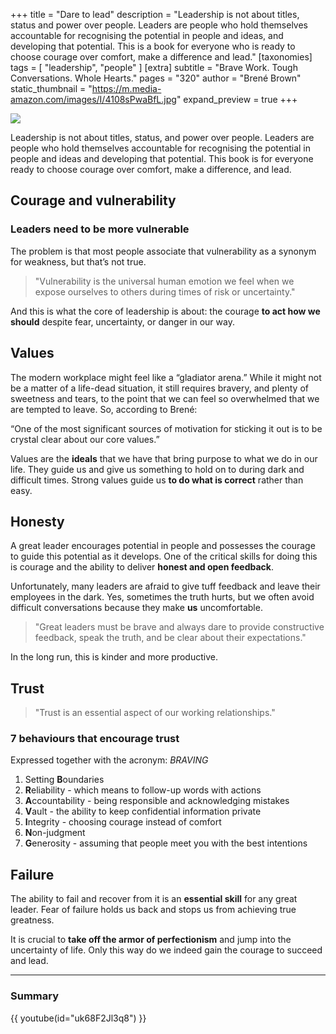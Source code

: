 +++
title = "Dare to lead"
description = "Leadership is not about titles, status and power over people. Leaders are people who hold themselves accountable for recognising the potential in people and ideas, and developing that potential. This is a book for everyone who is ready to choose courage over comfort, make a difference and lead."
[taxonomies]
tags = [ "leadership", "people" ]
[extra]
subtitle = "Brave Work. Tough Conversations. Whole Hearts."
pages = "320"
author = "Brené Brown"
static_thumbnail = "https://m.media-amazon.com/images/I/4108sPwaBfL.jpg"
expand_preview = true
+++

<a target="_blank" href="https://www.amazon.de/-/en/Bren%C3%A9-Brown/dp/1785042149/">
    <img border="0" src="https://m.media-amazon.com/images/I/4108sPwaBfL.jpg" >
</a>

Leadership is not about titles, status, and power over people. Leaders are people who hold themselves accountable for
recognising the potential in people and ideas and developing that potential. This book is for everyone ready to choose
courage over comfort, make a difference, and lead.

<!-- more -->

## Courage and vulnerability

### Leaders need to be more vulnerable

The problem is that most people associate that vulnerability as a synonym for weakness, but that’s not true.

> "Vulnerability is the universal human emotion we feel when we expose ourselves to others during times of risk or
> uncertainty."

And this is what the core of leadership is about: the courage **to act how we should** despite fear, uncertainty, or 
danger in our way.

## Values

The modern workplace might feel like a “gladiator arena.” While it might not be a matter of a life-dead situation, it
still requires bravery, and plenty of sweetness and tears, to the point that we can feel so overwhelmed that we are
tempted to leave. So, according to Brené:

“One of the most significant sources of motivation for sticking it out is to be crystal clear about our core values.”

Values are the **ideals** that we have that bring purpose to what we do in our life. They guide us and give us something to
hold on to during dark and difficult times. Strong values guide us **to do what is correct** rather than easy.

## Honesty

A great leader encourages potential in people and possesses the courage to guide this potential as it develops. One of
the critical skills for doing this is courage and the ability to deliver **honest and open feedback**.

Unfortunately, many leaders are afraid to give tuff feedback and leave their employees in the dark. Yes, sometimes the
truth hurts, but we often avoid difficult conversations because they make **us** uncomfortable.

> "Great leaders must be brave and always dare to provide constructive feedback, speak the truth, and be clear about
> their expectations."

In the long run, this is kinder and more productive.

## Trust

> "Trust is an essential aspect of our working relationships."

### 7 behaviours that encourage trust

Expressed together with the acronym: *BRAVING*

1. Setting **B**oundaries
2. **R**eliability - which means to follow-up words with actions
3. **A**ccountability - being responsible and acknowledging mistakes
4. **V**ault - the ability to keep confidential information private
5. **I**ntegrity - choosing courage instead of comfort
6. **N**on-judgment
7. **G**enerosity - assuming that people meet you with the best intentions

## Failure

The ability to fail and recover from it is an **essential skill** for any great leader. Fear of failure holds us back and
stops us from achieving true greatness.

It is crucial to **take off the armor of perfectionism** and jump into the uncertainty of life. Only this way do
we indeed gain the courage to succeed and lead.

---

### Summary

{{ youtube(id="uk68F2Jl3q8") }}

